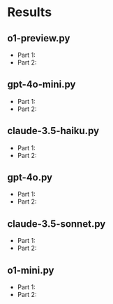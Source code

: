 # Results

## o1-preview.py

- Part 1:
- Part 2:

## gpt-4o-mini.py

- Part 1:
- Part 2:

## claude-3.5-haiku.py

- Part 1:
- Part 2:

## gpt-4o.py

- Part 1:
- Part 2:

## claude-3.5-sonnet.py

- Part 1:
- Part 2:

## o1-mini.py

- Part 1:
- Part 2:
